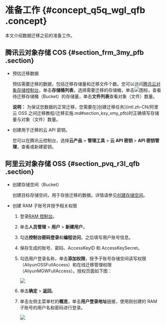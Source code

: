 # 准备工作 {#concept_q5q_wgl_qfb .concept}

本文介绍数据迁移之前的准备工作。

## 腾讯云对象存储 COS {#section_frm_3my_pfb .section}

-   预估迁移数据

    预估需要迁移的数据，包括迁移存储量和迁移文件个数。您可以访问[腾讯云对象存储控制台](https://console.cloud.tencent.com/cos5/bucket)，单击**存储桶列表**，选择需要迁移的存储桶，单击![](http://static-aliyun-doc.oss-cn-hangzhou.aliyuncs.com/assets/img/40745/155730777738562_zh-CN.png)图标，查看待迁移存储桶（Bucket）的存储量，单击**文件列表**查看对象（文件）数量。

    **说明：** 为保证您数据的正常迁移，您需要在[创建迁移任务](intl.zh-CN/阿里云 OSS 之间迁移教程/迁移实施.md#section_ksy_xmy_pfb)时正确填写存储量与对象（文件）数量。

-   创建用于迁移的云 API 密钥。

    您可以在腾讯云控制台，选择**云产品** \> **管理工具** \> **云 API 密钥** \> **API 密钥管理**，查看或新建密钥。


## 阿里云对象存储 OSS {#section_pvq_r3l_qfb .section}

-   创建存储空间（Bucket）

    创建目标存储空间，用于存放迁移的数据。详情请参见[创建存储空间](../../../../intl.zh-CN/快速入门/创建存储空间.md#)。

-   创建 RAM 子账号并授予相关权限
    1.  登录[RAM 控制台](https://ram.console.aliyun.com)。
    2.  单击**人员管理** \> **用户** \> **新建用户**。
    3.  勾选**控制台密码登录**和**编程访问**，之后填写用户账号信息。
    4.  保存生成的账号、密码、AccessKeyID 和 AccessKeySecret。
    5.  勾选用户登录名称，单击**添加权限**，授予子账号存储空间读写权限（AliyunOSSFullAccess）和在线迁移管理权限（AliyunMGWFullAccess）。授权页面如下图：

        ![](http://static-aliyun-doc.oss-cn-hangzhou.aliyuncs.com/assets/img/40745/155730777721235_zh-CN.png)

    6.  单击**确定** \> **返回**。
    7.  单击左侧主菜单栏的**概览**，单击**用户登录地址**链接，使用刚创建的 RAM 子账号的用户名和密码进行登录。

        ![](http://static-aliyun-doc.oss-cn-hangzhou.aliyuncs.com/assets/img/40745/155730777734662_zh-CN.png)


